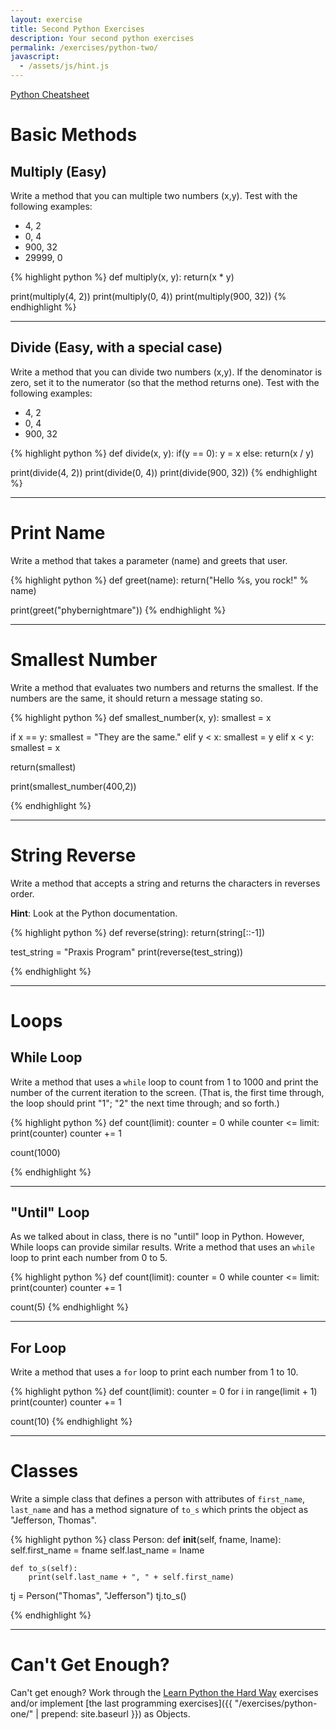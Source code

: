 ```yaml
---
layout: exercise
title: Second Python Exercises
description: Your second python exercises
permalink: /exercises/python-two/
javascript:
  - /assets/js/hint.js
---
```


[Python Cheatsheet](/resources/python-cheatsheet/)

# Basic Methods

## Multiply (Easy)
Write a method that you can multiple two numbers (x,y). Test with the
following examples:

* 4, 2
* 0, 4
* 900, 32
* 29999, 0

{% highlight python %}
def multiply(x, y):
  return(x * y)

print(multiply(4, 2))
print(multiply(0, 4))
print(multiply(900, 32))
{% endhighlight %}
<hr/>

## Divide (Easy, with a special case)

Write a method that you can divide two numbers (x,y). If the denominator is
zero, set it to the numerator (so that the method returns one). Test with the
following examples:

* 4, 2
* 0, 4
* 900, 32

{% highlight python %}
def divide(x, y):
  if(y == 0):
    y = x
  else:
    return(x / y)

print(divide(4, 2))
print(divide(0, 4))
print(divide(900, 32))
{% endhighlight %}

<hr/>

# Print Name
Write a method that takes a parameter (name) and greets that user.

{% highlight python %}
def greet(name):
  return("Hello %s, you rock!" % name)

print(greet("phybernightmare"))
{% endhighlight %}

<hr/>

# Smallest Number

Write a method that evaluates two numbers and returns the smallest. If the
numbers are the same, it should return a message stating so.

{% highlight python %}
def smallest_number(x, y):
  smallest = x

  if x == y:
    smallest = "They are the same."
  elif y < x:
    smallest = y
  elif x < y:
    smallest = x

  return(smallest)

print(smallest_number(400,2))

{% endhighlight %}

<hr/>

# String Reverse

Write a method that accepts a string and returns the characters in reverses order.

**Hint**: Look at the Python documentation.

{% highlight python %}
def reverse(string):
  return(string[::-1])

test_string = "Praxis Program"
print(reverse(test_string))

{% endhighlight %}

<hr/>

# Loops

## While Loop

Write a method that uses a `while` loop to count from 1 to 1000 and print the
number of the current iteration to the screen. (That is, the first time
through, the loop should print "1"; "2" the next time through; and so forth.)

{% highlight python %}
def count(limit):
  counter = 0
  while counter <= limit:
    print(counter)
    counter += 1

count(1000)

{% endhighlight %}
<hr/>

## "Until" Loop

As we talked about in class, there is no "until" loop in Python. However, While loops can provide similar results. Write a method that uses an `while` loop to print each number from 0 to 5.

{% highlight python %}
def count(limit):
  counter = 0
  while counter <= limit:
    print(counter)
    counter += 1

count(5)
{% endhighlight %}
<hr/>

## For Loop

Write a method that uses a `for` loop to print each number from 1 to 10.

{% highlight python %}
def count(limit):
  counter = 0
  for i in range(limit + 1)
    print(counter)
    counter += 1

count(10)
{% endhighlight %}

<hr/>

# Classes

Write a simple class that defines a person with attributes of
`first_name`, `last_name` and has a method signature of `to_s` which
prints the object as "Jefferson, Thomas".

{% highlight python %}
class Person:
    def __init__(self, fname, lname):
        self.first_name = fname
        self.last_name = lname

    def to_s(self):
        print(self.last_name + ", " + self.first_name)


tj = Person("Thomas", "Jefferson")
tj.to_s()

{% endhighlight %}
<hr/>

# Can't Get Enough?
Can't get enough? Work through the [Learn Python the Hard
Way](https://learncodethehardway.org/python/) exercises and/or
implement [the last programming exercises]({{ "/exercises/python-one/" | prepend: site.baseurl }}) as Objects.
